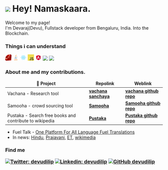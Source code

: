 
<h1><img src="https://emojis.slackmojis.com/emojis/images/1621036368/39101/namaste.gif?1621036368" width="30"/> Hey! Namaskaara.</h1>


<p>Welcome to my page! </br> I'm Devaraj(Devu), Fullstack developer from Bengaluru, India.
Into the Blockchain. </p>

<h3>Things i can understand </h3>
<p>
  <code><img height="20" src="https://raw.githubusercontent.com/github/explore/80688e429a7d4ef2fca1e82350fe8e3517d3494d/topics/ruby/ruby.png"></code>
<code><img height="20" src="https://raw.githubusercontent.com/github/explore/80688e429a7d4ef2fca1e82350fe8e3517d3494d/topics/java/java.png"></code>
<code><img height="20" src="https://raw.githubusercontent.com/github/explore/80688e429a7d4ef2fca1e82350fe8e3517d3494d/topics/react/react.png"></code>
<code><img height="20" src="https://raw.githubusercontent.com/github/explore/80688e429a7d4ef2fca1e82350fe8e3517d3494d/topics/javascript/javascript.png"></code>
<code><img height="20" src="https://raw.githubusercontent.com/github/explore/80688e429a7d4ef2fca1e82350fe8e3517d3494d/topics/angular/angular.png"></code>
  <code><img height="20" src="https://go.dev/blog/go-brand/Go-Logo/PNG/Go-Logo_Aqua.png"></code>
  <code><img height="20" src="https://ethereum.org/static/6b935ac0e6194247347855dc3d328e83/81d9f/eth-diamond-black.webp"></code>
</p>
<h3> About me and my contributions.</h3>
<table>
  <thead align="center">
    <tr border: none;>
      <td><b>🎁 Project </b></td>
      <td><b> Repolink </b></td>
      <td><b>  Weblink </b></td>
    </tr>
  </thead>
  <tbody>
    <tr>
     <td> Vachana - Research tool </td>
     <td><a href="https://github.com/sanchaya/vachanasanchaya"><b>vachana sanchaya</b></a></td>
      <td><a href="https://vachana.sanchaya.net/"><b>vachana github repo </b></a></td>
    </tr>
    <tr>
     <td> Samooha - crowd sourcing tool </td>
     <td><a href="https://github.com/sanchaya/samoohasanchaya"><b>Samooha</b></a></td>
      <td><a href="https://samooha.sanchaya.net/"><b>Samooha github repo</b></a></td>
    </tr>
    <tr>
     <td> Pustaka - Search free books and contribute to wikipedia </td>
     <td><a href="https://github.com/sanchaya/pustakasanchaya"><b>Pustaka</b></a></td>
      <td><a href="https://pustaka.sanchaya.net/"><b>Pustaka github repo</b></a></td>
    </tr>
  </tbody>
</table>


 - Fuel Talk - [One Platform For All Language Fuel Translations](https://twitter.com/fuelproject/status/781942155166134272/photo/1)
 - In news: [Hindu](https://www.thehindu.com/news/national/karnataka/vachana-site-gets-more-than-5-lakh-hits/article5733383.ece),  [Prajavani](https://www.prajavani.net/article/%E0%B2%85%E0%B2%A8%E0%B2%BF%E0%B2%B0%E0%B3%8D%E0%B2%B5%E0%B2%9A%E0%B2%A8-%E0%B2%87-%E0%B2%A8%E0%B2%BF%E0%B2%B0%E0%B3%8D%E0%B2%B5%E0%B2%9A%E0%B2%A8), [ET](https://economictimes.indiatimes.com/magazines/panache/now-read-vachanas-online/articleshow/45611801.cms), [wikimedia](https://diff.wikimedia.org/2014/03/12/11th-century-kannada-literature-to-enrich-wikisource/) 

<h3> Find me </3>

[![Twitter: devudilip](https://img.shields.io/twitter/follow/devudilip?style=social)](https://twitter.com/devudilip)  [![Linkedin: devudilip](https://img.shields.io/badge/-devudilip-blue?style=flat-square&logo=Linkedin&logoColor=white&link=https://www.linkedin.com/in/devudilip/)](https://www.linkedin.com/in/devudilip/)  [![GitHub devudilip](https://img.shields.io/github/followers/devudilip?label=follow&style=social)](https://github.com/devudilip) 

